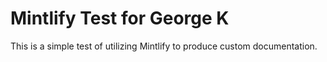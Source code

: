 # Mintlify Test for George K

This is a simple test of utilizing Mintlify to produce custom documentation.

